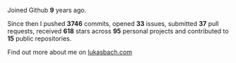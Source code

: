 Joined Github **9** years ago.

Since then I pushed **3746** commits, opened **33** issues, submitted **37** pull requests, received **618** stars across **95** personal projects and contributed to **15** public repositories.

Find out more about me on [lukasbach.com](https://lukasbach.com)
